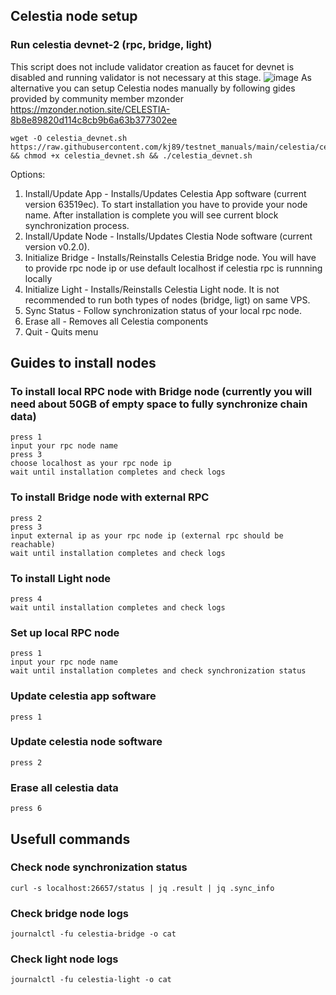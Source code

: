 ## Celestia node setup

### Run celestia devnet-2 (rpc, bridge, light)
This script does not include validator creation as faucet for devnet is disabled and running validator is not necessary at this stage.
![image](https://user-images.githubusercontent.com/50621007/157865942-69a28d42-3161-4f38-843d-0cf8f8256aa0.png)
As alternative you can setup Celestia nodes manually by following gides provided by community member mzonder
https://mzonder.notion.site/CELESTIA-8b8e89820d114c8cb9b6a63b377302ee
```
wget -O celestia_devnet.sh https://raw.githubusercontent.com/kj89/testnet_manuals/main/celestia/celestia_devnet.sh && chmod +x celestia_devnet.sh && ./celestia_devnet.sh
```

Options:

1) Install/Update App - Installs/Updates Celestia App software (current version 63519ec). To start installation you have to provide your node name. After installation is complete you will see current block synchronization process.
2) Install/Update Node - Installs/Updates Clestia Node software (current version v0.2.0). 
3) Initialize Bridge - Installs/Reinstalls Celestia Bridge node. You will have to provide rpc node ip or use default localhost if celestia rpc is runnning locally
4) Initialize Light - Installs/Reinstalls Celestia Light node. It is not recommended to run both types of nodes (bridge, ligt) on same VPS.
5) Sync Status - Follow synchronization status of your local rpc node.
6) Erase all - Removes all Celestia components
7) Quit - Quits menu

## Guides to install nodes

### To install local RPC node with Bridge node (currently you will need about 50GB of empty space to fully synchronize chain data)
```
press 1
input your rpc node name
press 3
choose localhost as your rpc node ip
wait until installation completes and check logs
```

### To install Bridge node with external RPC
```
press 2
press 3
input external ip as your rpc node ip (external rpc should be reachable)
wait until installation completes and check logs
```

### To install Light node
```
press 4
wait until installation completes and check logs
```

### Set up local RPC node
```
press 1
input your rpc node name
wait until installation completes and check synchronization status
```

### Update celestia app software
```
press 1
```

### Update celestia node software
```
press 2
```

### Erase all celestia data
```
press 6
```

## Usefull commands

### Check node synchronization status
```
curl -s localhost:26657/status | jq .result | jq .sync_info
```

### Check bridge node logs
```
journalctl -fu celestia-bridge -o cat
```

### Check light node logs
```
journalctl -fu celestia-light -o cat
```
